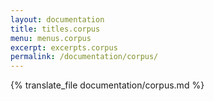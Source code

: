 ```yaml
---
layout: documentation
title: titles.corpus
menu: menus.corpus
excerpt: excerpts.corpus
permalink: /documentation/corpus/
---
```


{% translate_file documentation/corpus.md %}
